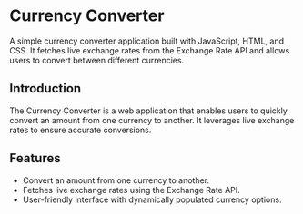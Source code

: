 # Currency Converter

A simple currency converter application built with JavaScript, HTML, and CSS. It fetches live exchange rates from the Exchange Rate API and allows users to convert between different currencies.

## Introduction

The Currency Converter is a web application that enables users to quickly convert an amount from one currency to another. It leverages live exchange rates to ensure accurate conversions.

## Features

- Convert an amount from one currency to another.
- Fetches live exchange rates using the Exchange Rate API.
- User-friendly interface with dynamically populated currency options.



